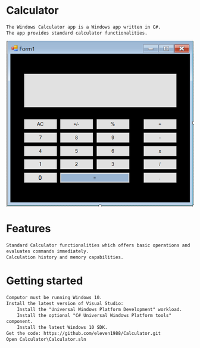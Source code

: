 # Calculator
	The Windows Calculator app is a Windows app written in C#.
	The app provides standard calculator functionalities.

![Image of Calculator](https://github.com/eleven1988/Calculator/blob/main/Reference/Calculator.PNG?raw=true)

# Features
	Standard Calculator functionalities which offers basic operations and evaluates commands immediately.
	Calculation history and memory capabilities.

# Getting started
	Computor must be running Windows 10.
	Install the latest version of Visual Studio:
		Install the "Universal Windows Platform Development" workload.
		Install the optional "C# Universal Windows Platform tools" component.
		Install the latest Windows 10 SDK.
	Get the code: https://github.com/eleven1988/Calculator.git
	Open Calculator\Calculator.sln
